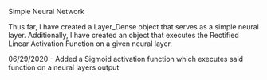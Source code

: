 Simple Neural Network

Thus far, I have created a Layer_Dense object that serves as a simple neural layer.
Additionally, I have created an object that executes the Rectified Linear Activation Function on a given neural layer. 

06/29/2020 - Added a Sigmoid activation function which executes said function on a neural layers output